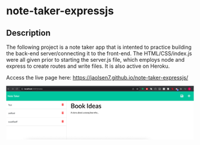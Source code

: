 # note-taker-expressjs

## Description

The following project is a note taker app that is intented to practice building the back-end server/connecting it to the front-end. The HTML/CSS/index.js were all given prior to starting the server.js file, which employs node and express to create routes and write files. It is also active on Heroku.

Access the live page here: https://jaolsen7.github.io/note-taker-expressjs/

![note taker](./public/assets/notetakerSS.png)